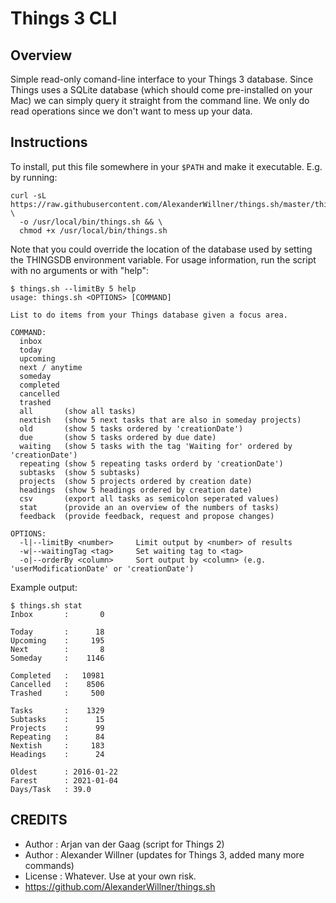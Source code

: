 # Things 3 CLI

## Overview

Simple read-only comand-line interface to your Things 3 database. Since Things uses a SQLite database (which should come pre-installed on your Mac) we can simply query it straight from the command line. We only do read operations since we don't want to mess up your data.

## Instructions

To install, put this file somewhere in your ```$PATH``` and make it executable. E.g. by running: 

```
curl -sL https://raw.githubusercontent.com/AlexanderWillner/things.sh/master/things.sh \
  -o /usr/local/bin/things.sh && \
  chmod +x /usr/local/bin/things.sh
```


Note that you could override the location of the database used by setting the THINGSDB environment variable. For usage information, run the script with no arguments or with "help":

```
$ things.sh --limitBy 5 help
usage: things.sh <OPTIONS> [COMMAND]

List to do items from your Things database given a focus area.

COMMAND:
  inbox
  today
  upcoming
  next / anytime
  someday
  completed
  cancelled
  trashed
  all		(show all tasks)
  nextish	(show 5 next tasks that are also in someday projects)
  old		(show 5 tasks ordered by 'creationDate')
  due		(show 5 tasks ordered by due date)
  waiting	(show 5 tasks with the tag 'Waiting for' ordered by 'creationDate')
  repeating	(show 5 repeating tasks orderd by 'creationDate')
  subtasks	(show 5 subtasks)
  projects	(show 5 projects ordered by creation date)
  headings	(show 5 headings ordered by creation date)
  csv		(export all tasks as semicolon seperated values)
  stat		(provide an an overview of the numbers of tasks)
  feedback	(provide feedback, request and propose changes)

OPTIONS:
  -l|--limitBy <number>		Limit output by <number> of results
  -w|--waitingTag <tag>		Set waiting tag to <tag>
  -o|--orderBy <column>		Sort output by <column> (e.g. 'userModificationDate' or 'creationDate')
```

Example output:

```
$ things.sh stat
Inbox		:       0

Today		:      18
Upcoming	:     195
Next		:       8
Someday		:    1146

Completed	:   10981
Cancelled	:    8506
Trashed		:     500

Tasks		:    1329
Subtasks	:      15
Projects	:      99
Repeating	:      84
Nextish		:     183
Headings	:      24

Oldest     	: 2016-01-22
Farest     	: 2021-01-04
Days/Task	: 39.0
```


## CREDITS
 * Author	: Arjan van der Gaag (script for Things 2)
 * Author	: Alexander Willner (updates for Things 3, added many more commands)
 * License	: Whatever. Use at your own risk.
 * https://github.com/AlexanderWillner/things.sh


